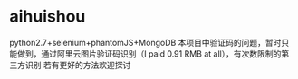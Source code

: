 # aihuishou
python2.7+selenium+phantomJS+MongoDB
本项目中验证码的问题，暂时只能做到，通过阿里云图片验证码识别（I paid 0.91 RMB at all），有次数限制的第三方识别
若有更好的方法欢迎探讨
